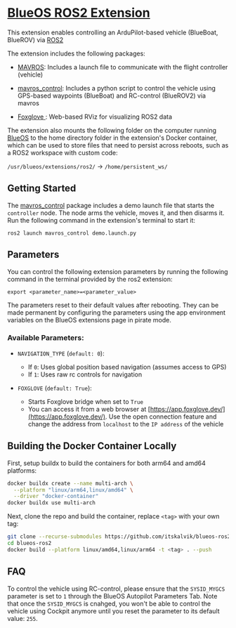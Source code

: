 # [BlueOS ROS2 Extension](https://github.com/itskalvik/blueos-ros2)

This extension enables controlling an ArduPilot-based vehicle (BlueBoat, BlueROV) via [ROS2](https://github.com/ros2)

The extension includes the following packages:

- [MAVROS](https://github.com/mavlink/mavros): Includes a launch file to communicate with the flight controller (vehicle)

- [mavros_control](https://github.com/itskalvik/mavros_control): Includes a python script to control the vehicle using GPS-based waypoints (BlueBoat) and RC-control (BlueROV2) via mavros

- [Foxglove ](https://docs.foxglove.dev/docs): Web-based RViz for visualizing ROS2 data

The extension also mounts the following folder on the computer running [BlueOS](https://blueos.cloud/) to the home directory folder in the extension's Docker container, which can be used to store files that need to persist across reboots, such as a ROS2 workspace with custom code:

```/usr/blueos/extensions/ros2/``` -> ```/home/persistent_ws/```

## Getting Started
The [mavros_control](https://github.com/itskalvik/mavros_control) package includes a demo launch file that starts the ```controller``` node. The node arms the vehicle, moves it, and then disarms it. Run the following command in the extension's terminal to start it:

```
ros2 launch mavros_control demo.launch.py
```

## Parameters
You can control the following extension parameters by running the following command in the terminal provided by the ros2 extension:

```
export <parameter_name>=<parameter_value>
```

The parameters reset to their default values after rebooting. They can be made permanent by configuring the parameters using the app environment variables on the BlueOS extensions page in pirate mode.

### Available Parameters: 

* ```NAVIGATION_TYPE``` (```default: 0```):
    - If ```0```: Uses global position based navigation (assumes access to GPS)
    - If ```1```: Uses raw rc controls for navigation

* ```FOXGLOVE``` (```default: True```):
    - Starts Foxglove bridge when set to ```True```
    - You can access it from a web browser at [https://app.foxglove.dev/](https://app.foxglove.dev/). Use the open connection feature and change the address from ```localhost``` to the ```IP address``` of the vehicle

## Building the Docker Container Locally
First, setup buildx to build the containers for both arm64 and amd64 platforms: 

```bash
docker buildx create --name multi-arch \
  --platform "linux/arm64,linux/amd64" \
  --driver "docker-container"
docker buildx use multi-arch
```

Next, clone the repo and build the container, replace ```<tag>``` with your own tag:

```bash
git clone --recurse-submodules https://github.com/itskalvik/blueos-ros2
cd blueos-ros2
docker build --platform linux/amd64,linux/arm64 -t <tag> . --push
```

## FAQ
To control the vehicle using RC-control, please ensure that the ```SYSID_MYGCS``` parameter is set to ```1``` through the BlueOS Autopilot Parameters Tab. Note that once the ```SYSID_MYGCS``` is cnahged, you won't be able to control the vehicle using Cockpit anymore until you reset the parameter to its default value: ```255```.
